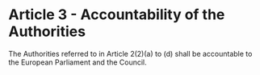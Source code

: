 # Article 3 - Accountability of the Authorities


The Authorities referred to in Article 2(2)(a) to (d) shall be accountable to the European Parliament and the Council.
